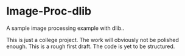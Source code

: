 # Image-Proc-dlib
A sample image processing example with dlib..

This is just a college project. The work will obviously not be polished enough. This is a rough first draft. The code is yet to be structured.
